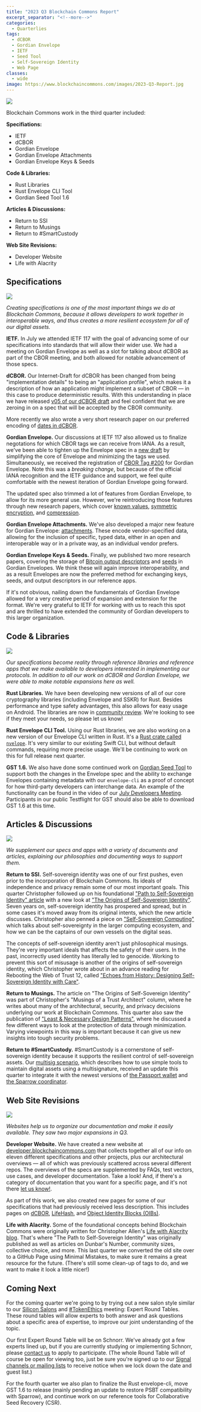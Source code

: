 ```yaml
---
title: "2023 Q3 Blockchain Commons Report"
excerpt_separator: "<!--more-->"
categories:
  - Quarterlies
tags:
  - dCBOR
  - Gordian Envelope
  - IETF
  - Seed Tool
  - Self-Sovereign Identity
  - Web Page
classes:
  - wide
image: https://www.blockchaincommons.com/images/2023-Q3-Report.jpg
---
```


![](https://www.blockchaincommons.com/images/2023-Q3-Report.jpg)

Blockchain Commons work in the third quarter included:

**Specifiations:**
* IETF
* dCBOR
* Gordian Envelope
* Gordian Envelope Attachments
* Gordian Envelope Keys & Seeds

**Code & Libraries:**
* Rust Libraries
* Rust Envelope CLI Tool
* Gordian Seed Tool 1.6

**Articles & Discussions:**
* Return to SSI
* Return to Musings
* Return to #SmartCustody

**Web Site Revisions:**
* Developer Website
* Life with Alacrity

## Specifications

![](https://www.blockchaincommons.com/images/2023-Q3-IDs.jpg)

_Creating specifications is one of the most important things we do at Blockchain Commons, because it allows developers to work together in interoperable ways, and thus creates a more resilient ecosystem for all of our digital assets._

**IETF.** In July we attended IETF 117 with the goal of advancing some of our specifications into standards that will allow their wider use.
We had a meeting on Gordian Envelope as well as a slot for talking about dCBOR as part of the CBOR meeting, and both allowed for notable advancement of those specs.

**dCBOR.** Our Internet-Draft for dCBOR has been changed from being "implementation details" to being an "application profile", which makes it a description of how an application might implement a subset of CBOR — in this case to produce deterministic results. With this understanding in place we have released [v05 of our dCBOR draft](https://datatracker.ietf.org/doc/draft-mcnally-deterministic-cbor/05/) and feel confident that we are zeroing in on a spec that will be accepted by the CBOR community.

More recently we also wrote a very short research paper on our preferred encoding of [dates in dCBOR](https://github.com/BlockchainCommons/Research/blob/master/papers/bcr-2023-008-dcbor-date.md).

**Gordian Envelope.** Our discussions at IETF 117 also allowed us to finalize negotations for which CBOR tags we can receive from IANA. As a result, we've been able to tighten up the Envelope spec in a [new draft](https://datatracker.ietf.org/doc/draft-mcnally-envelope/) by simplifying the core of Envelope and minimizing the tags we used. Simultaneously, we received the registration of [CBOR Tag #200](https://www.iana.org/assignments/cbor-tags/cbor-tags.xhtml) for Gordian Envelope. Note this was a _breaking change_, but because of the official IANA recognition and the IETF guidance and support, we feel quite comfortable with the newest iteration of Gordian Envelope going forward.

The updated spec also trimmed a lot of features from Gordian Envelope, to allow for its more general use. However, we're reintroducing those features through new research papers, which cover [known values](https://github.com/BlockchainCommons/Research/blob/master/papers/bcr-2023-003-envelope-known-value.md), [symmetric encryption](https://github.com/BlockchainCommons/Research/blob/master/papers/bcr-2023-004-envelope-symmetric-encryption.md), and [compression](https://github.com/BlockchainCommons/Research/blob/master/papers/bcr-2023-005-envelope-compression.md).

**Gordian Envelope Attachments.** We've also developed a major new feature for Gordian Envelope: [attachments](https://github.com/BlockchainCommons/Research/blob/master/papers/bcr-2023-006-envelope-attachment.md). These encode vendor-specified data, allowing for the inclusion of specific, typed data, either in an open and interoperable way or in a private way, as an individual vendor prefers.

**Gordian Envelope Keys & Seeds.** Finally, we published two more research papers, covering the storage of [Bitcoin output descriptors](https://github.com/BlockchainCommons/Research/blob/master/papers/bcr-2023-007-envelope-output-desc.md) and [seeds](https://github.com/BlockchainCommons/Research/blob/master/papers/bcr-2023-009-envelope-seed.md) in Gordian Envelopes. We think these will again improve interoperability, and as a result Envelopes are now the preferred method for exchanging keys, seeds, and output descriptors in our reference apps.

If it's not obvious, nailing down the fundamentals of Gordian Envelope allowed for a very creative period of expansion and extension for the format. We're very grateful to IETF for working with us to reach this spot and are thrilled to have extended the community of Gordian developers to this larger organization.

## Code & Libraries

[![](https://www.blockchaincommons.com/images/2023-Q3-Envelope-Apps.jpg)](https://www.youtube.com/watch?v=9fyICk0lwL0#t=3143s)

_Our specifications become reality through reference libraries and reference apps that we make available to developers interested in implementing our protocols. In addition to all our work on dCBOR and Gordian Envelope, we were able to make notable expansions here as well._

**Rust Libraries.** We have been developing new versions of all of our core cryptography libraries (including Envelope and SSKR) for Rust. Besides performance and type safety advantages, this also allows for easy usage on Android. The libraries are now in [community review](https://github.com/BlockchainCommons/Gordian-Developer-Community/discussions/116). We're looking to see if they meet your needs, so please let us know! 

**Rust Envelope CLI Tool.** Using our Rust libraries, we are also working on a new version of our Envelope CLI written in Rust. It's a [Rust crate called `nvelope`](https://github.com/BlockchainCommons/bc-envelope-cli-rust). It's very similar to our existing Swift CLI, but without default commands, requiring more precise usage. We'll be continuing to work on this for full release next quarter.

**GST 1.6.** We also have done some continued work on [Gordian Seed Tool](https://github.com/BlockchainCommons/GordianSeedTool-iOS) to support both the changes in the Envelope spec and the ability to exchange Envelopes containing metadata with our `envelope-cli` as a proof of concept for how third-party developers can interchange data. An example of the functionality can be found in the video of our [July Developers Meeting](https://www.youtube.com/watch?v=9fyICk0lwL0#t=3143s). Participants in our public Testflight for GST should also be able to download GST 1.6 at this time.

## Articles & Discussions

[![](https://www.blockchaincommons.com/images/self-sovereign-computing.jpg)](https://www.blockchaincommons.com/articles/self-sovereign-computing/)

_We supplement our specs and apps with a variety of documents and articles, explaining our philosophies and documenting ways to support them._

**Return to SSI.** Self-sovereign identity was one of our first pushes, even prior to the incorporation of Blockchain Commons. Its ideals of independence and privacy remain some of our most important goals. This quarter Christopher followed up on his foundational ["Path to Self-Sovereign Identity" article](https://www.lifewithalacrity.com/article/the-path-to-self-soverereign-identity/) with a new look at ["The Origins of Self-Sovereign Identity"](https://www.blockchaincommons.com/musings/origins-SSI/). Seven years on, self-sovereign identity has prospered and spread, but in some cases it's moved away from its original intents, which the new article discusses. Christopher also penned a piece on ["Self-Sovereign Computing"](https://www.blockchaincommons.com/articles/self-sovereign-computing/) which talks about self-sovereignty in the larger computing ecosystem, and how we can be the captains of our own vessels on the digital seas.

The concepts of self-sovereign identity aren't just philosophical musings. They're very important ideals that affects the safety of their users. In the past, incorrectly used identity has literally led to genocide. Working to prevent this sort of misusage is another of the origins of self-sovereign identity, which Christopher wrote about in an advance reading for Rebooting the Web of Trust 12, called ["Echoes from History: Designing Self-Sovereign Identity with Care"](https://github.com/WebOfTrustInfo/rwot12-cologne/blob/main/advance-readings/ssi-echoes-from-history.md).

**Return to Musings.** The article on "The Origins of Self-Sovereign Identity" was part of Christopher's "Musings of a Trust Architect" column, where he writes about many of the architectural, security, and privacy decisions underlying our work at Blockchain Commons. This quarter also saw the publication of ["Least & Necessary Design Patterns"](https://www.blockchaincommons.com/musings/Least-Necessary/), where he discussed a few different ways to look at the protection of data through minimization. Varying viewpoints in this way is important because it can give us new insights into tough security problems.

**Return to #SmartCustody.** #SmartCustody is a cornerstone of self-sovereign identity because it supports the resilient control of self-sovereign assets. Our [multisig scenario](https://github.com/BlockchainCommons/SmartCustody/blob/master/Docs/Scenario-Multisig.md), which describes how to use simple tools to maintain digital assets using a multisignature, received an update this quarter to integrate it with the newest versions of [the Passport wallet](https://foundationdevices.com/passport/) and [the Sparrow coordinator](https://sparrowwallet.com/).

## Web Site Revisions

![](https://www.blockchaincommons.com/images/2023-Q3-Webs.jpg)

_Websites help us to organize our documentation and make it easily available. They saw two major expansions in Q3._

**Developer Website.** We have created a new website at [developer.blockchaincommons.com](https://developer.blockchaincommons.com/) that collects together all of our info on eleven different specifications and other projects, plus our architectural overviews — all of which was previously scattered across several different repos. The overviews of the specs are supplemented by FAQs, test vectors, use cases, and developer documentation. Take a look! And, if there's a category of documentation that you want for a specific page, and it's not there [let us know!](https://github.com/BlockchainCommons/developer-web-site/issues).

As part of this work, we also created new pages for some of our specifications that had previously received less description. This includes pages on [dCBOR](https://developer.blockchaincommons.com/dcbor/), [LifeHash](https://developer.blockchaincommons.com/lifehash/), and [Object Identity Blocks (OIBs)](https://developer.blockchaincommons.com/oib/). 

**Life with Alacrity.** Some of the foundational concepts behind Blockchain Commons were originally written for Christopher Allen's [Life with Alacrity blog](https://www.lifewithalacrity.com/). That's where "The Path to Self-Sovereign Identity" was originally published as well as articles on Dunbar's Number, community sizes, collective choice, and more. This last quarter we converted the old site over to a GitHub Page using Minimal Mistakes, to make sure it remains a great resource for the future. (There's still some clean-up of tags to do, and we want to make it look a little nicer!)

## Coming Next

For the coming quarter we're going to by trying out a new salon style similar to our [Silicon Salons](https://www.siliconsalon.info/) and [#TokenEthics](http://www.tokenethics.com/) meeting: Expert Round Tables. These round tables will allow experts to both answer and ask questions about a specific area of expertise, to improve our joint understanding of the topic.

Our first Expert Round Table will be on Schnorr. We've already got a few experts lined up, but if you are currently studying or implementing Schnorr, please [contact us](mailto:team@blockchaincommons.com) to apply to participate. (The whole Round Table will of course be open for viewing too, just be sure you're signed up to our [Signal channels or mailing lists](https://www.blockchaincommons.com/subscribe/) to receive notice when we lock down the date and guest list.)

For the fourth quarter we also plan to finalize the Rust envelope-cli, move GST 1.6 to release (mainly pending an update to restore PSBT compatibility with Sparrow), and continue work on our reference tools for Collaborative Seed Recovery (CSR).
